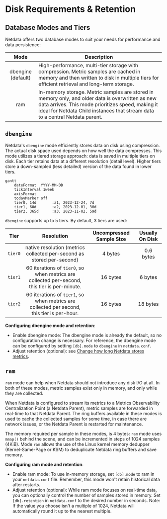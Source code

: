 # Disk Requirements &amp; Retention

## Database Modes and Tiers

Netdata offers two database modes to suit your needs for performance and data persistence:

|        Mode        | Description                                                                                                                                                                                                                            |
|:------------------:|----------------------------------------------------------------------------------------------------------------------------------------------------------------------------------------------------------------------------------------|
| dbengine (default) | High-performance, multi-tier storage with compression. Metric samples are cached in memory and then written to disk in multiple tiers for efficient retrieval and long-term storage.                                                   |
|        ram         | In-memory storage. Metric samples are stored in memory only, and older data is overwritten as new data arrives. This mode prioritizes speed, making it ideal for Netdata Child instances that stream data to a central Netdata parent. |

## `dbengine`

Netdata's `dbengine` mode efficiently stores data on disk using compression. The actual disk space used depends on how well the data compresses.
This mode utilizes a tiered storage approach: data is saved in multiple tiers on disk. Each tier retains data at a different resolution (detail level). Higher tiers store a down-sampled (less detailed) version of the data found in lower tiers.

```mermaid
gantt
    dateFormat  YYYY-MM-DD
    tickInterval 1week
    axisFormat    
    todayMarker off
    tier0, 14d       :a1, 2023-12-24, 7d
    tier1, 60d       :a2, 2023-12-01, 30d
    tier2, 365d      :a3, 2023-11-02, 59d
```

`dbengine` supports up to 5 tiers. By default, 3 tiers are used:

|  Tier   |                                          Resolution                                          | Uncompressed Sample Size | Usually On Disk |
|:-------:|:--------------------------------------------------------------------------------------------:|:------------------------:|:---------------:|
| `tier0` |            native resolution (metrics collected per-second as stored per-second)             |         4 bytes          |    0.6 bytes    |
| `tier1` | 60 iterations of `tier0`, so when metrics are collected per-second, this tier is per-minute. |         16 bytes         |     6 bytes     |
| `tier2` |  60 iterations of `tier1`, so when metrics are collected per second, this tier is per-hour.  |         16 bytes         |    18 bytes     |

**Configuring dbengine mode and retention**:

- Enable dbengine mode: The dbengine mode is already the default, so no configuration change is necessary. For reference, the dbengine mode can be configured by setting `[db].mode` to `dbengine` in `netdata.conf`.
- Adjust retention (optional): see [Change how long Netdata stores metrics](/docs/netdata-agent/configuration/optimizing-metrics-database/change-metrics-storage.md).

## `ram`

`ram` mode can help when Netdata should not introduce any disk I/O at all. In both of these modes, metric samples exist only in memory, and only while they are collected.

When Netdata is configured to stream its metrics to a Metrics Observability Centralization Point (a Netdata Parent), metric samples are forwarded in real-time to that Netdata Parent. The ring buffers available in these modes is used to cache the collected samples for some time, in case there are network issues, or the Netdata Parent is restarted for maintenance.

The memory required per sample in these modes, is 4 bytes: `ram` mode uses `mmap()` behind the scene, and can be incremented in steps of 1024 samples (4KiB). Mode `ram` allows the use of the Linux kernel memory dedupper (Kernel-Same-Page or KSM) to deduplicate Netdata ring buffers and save memory.

**Configuring ram mode and retention**:

- Enable ram mode: To use in-memory storage, set `[db].mode` to ram in your `netdata.conf` file. Remember, this mode won't retain historical data after restarts.
- Adjust retention (optional): While ram mode focuses on real-time data, you can optionally control the number of samples stored in memory. Set `[db].retention` in `netdata.conf` to the desired number in seconds. Note: If the value you choose isn't a multiple of 1024, Netdata will automatically round it up to the nearest multiple.
